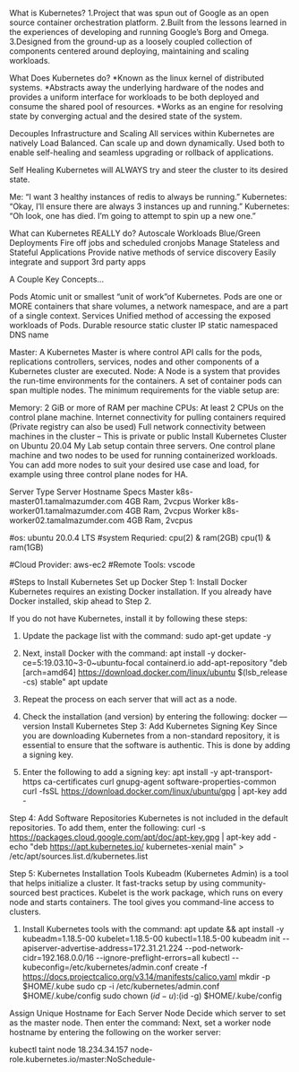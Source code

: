 

What is Kubernetes?
1.Project that was spun out of Google as an open source container orchestration platform.
2.Built from the lessons learned in the experiences of developing and running Google’s Borg and Omega.
3.Designed from the ground-up as a loosely coupled collection of components centered around deploying, maintaining and scaling workloads.

What Does Kubernetes do?
*Known as the linux kernel of distributed systems.
*Abstracts away the underlying hardware of the nodes and provides a uniform interface for workloads to be both deployed and consume the shared pool of resources.
*Works as an engine for resolving state by converging actual and the desired state of the system.

Decouples Infrastructure and Scaling
All services within Kubernetes are natively Load Balanced.
Can scale up and down dynamically.
Used both to enable self-healing and seamless upgrading or rollback of applications.

Self Healing
Kubernetes will ALWAYS try and steer the cluster to its desired state.

Me: “I want 3 healthy instances of redis to always be running.”
Kubernetes: “Okay, I’ll ensure there are always 3 instances up and running.”
Kubernetes: “Oh look, one has died. I’m going to attempt to spin up a new one.”

What can Kubernetes REALLY do?
Autoscale Workloads
Blue/Green Deployments
Fire off jobs and scheduled cronjobs
Manage Stateless and Stateful Applications
Provide native methods of service discovery
Easily integrate and support 3rd party apps

A Couple 
Key Concepts...


Pods
Atomic unit or smallest “unit of work”of Kubernetes.
Pods are one or MORE containers that share volumes, a network namespace, and are a part of a single context.
Services
Unified method of accessing the exposed workloads of Pods. 
Durable resource
static cluster IP
static namespaced DNS name


Master: A Kubernetes Master is where control API calls for the pods, replications controllers, services, nodes and other components of a Kubernetes cluster are executed.
Node: A Node is a system that provides the run-time environments for the containers. A set of container pods can span multiple nodes.
The minimum requirements for the viable setup are:

Memory: 2 GiB or more of RAM per machine
CPUs: At least 2 CPUs on the control plane machine.
Internet connectivity for pulling containers required (Private registry can also be used)
Full network connectivity between machines in the cluster – This is private or public
Install Kubernetes Cluster on Ubuntu 20.04
My Lab setup contain three servers. One control plane machine and two nodes to be used for running containerized workloads. You can add more nodes to suit your desired use case and load, for example using three control plane nodes for HA.

Server Type	Server                      Hostname	Specs
Master	k8s-master01.tamalmazumder.com	4GB Ram,  2vcpus
Worker	k8s-worker01.tamalmazumder.com	4GB Ram,  2vcpus
Worker	k8s-worker02.tamalmazumder.com	4GB Ram,  2vcpus

#os:                    ubuntu 20.0.4 LTS
#system Requried:       cpu(2) & ram(2GB)  <master node>
                        cpu(1) & ram(1GB)  <master node>
                        
#Cloud  Provider:       aws-ec2 
#Remote Tools:          vscode

#Steps to Install Kubernetes
Set up Docker
Step 1: Install Docker
Kubernetes requires an existing Docker installation. If you already have Docker installed, skip ahead to Step 2.

If you do not have Kubernetes, install it by following these steps:

1. Update the package list with the command:
    sudo apt-get update -y 

2. Next, install Docker with the command:
   apt install -y docker-ce=5:19.03.10~3-0~ubuntu-focal containerd.io
   add-apt-repository "deb [arch=amd64] https://download.docker.com/linux/ubuntu $(lsb_release -cs) stable"
   apt update

3. Repeat the process on each server that will act as a node.
4. Check the installation (and version) by entering the following:
   docker ––version
Install Kubernetes
Step 3: Add Kubernetes Signing Key
Since you are downloading Kubernetes from a non-standard repository, it is essential to ensure that the software is authentic. This is done by adding a signing key.

1. Enter the following to add a signing key:
    apt install -y apt-transport-https ca-certificates curl gnupg-agent software-properties-common
    curl -fsSL https://download.docker.com/linux/ubuntu/gpg | apt-key add -   

Step 4: Add Software Repositories
Kubernetes is not included in the default repositories. To add them, enter the following:
  curl -s https://packages.cloud.google.com/apt/doc/apt-key.gpg | apt-key add -
  echo "deb https://apt.kubernetes.io/ kubernetes-xenial main" > /etc/apt/sources.list.d/kubernetes.list

Step 5: Kubernetes Installation Tools
Kubeadm (Kubernetes Admin) is a tool that helps initialize a cluster. It fast-tracks setup by using community-sourced best practices. Kubelet is the work package, which runs on every node and starts containers. The tool gives you command-line access to clusters.

1. Install Kubernetes tools with the command:
  apt update && apt install -y kubeadm=1.18.5-00 kubelet=1.18.5-00 kubectl=1.18.5-00
kubeadm init --apiserver-advertise-address=172.31.21.224 --pod-network-cidr=192.168.0.0/16  --ignore-preflight-errors=all
kubectl --kubeconfig=/etc/kubernetes/admin.conf create -f https://docs.projectcalico.org/v3.14/manifests/calico.yaml
mkdir -p $HOME/.kube
sudo cp -i /etc/kubernetes/admin.conf $HOME/.kube/config
sudo chown $(id -u):$(id -g) $HOME/.kube/config

Assign Unique Hostname for Each Server Node 
Decide which server to set as the master node. Then enter the command:
Next, set a worker node hostname by entering the following on the worker server:

kubectl taint node 18.234.34.157 node-role.kubernetes.io/master:NoSchedule-
